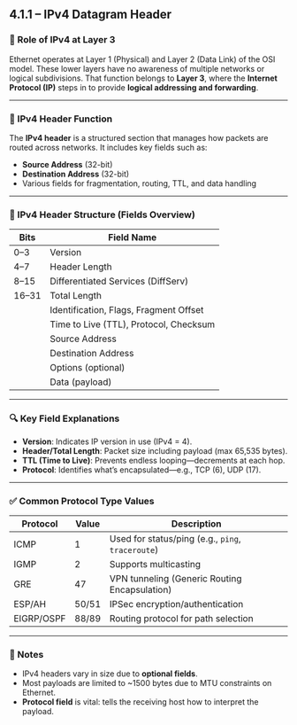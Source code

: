 ## 4.1.1 – IPv4 Datagram Header

### 🧱 Role of IPv4 at Layer 3

Ethernet operates at Layer 1 (Physical) and Layer 2 (Data Link) of the OSI model. These lower layers have no awareness of multiple networks or logical subdivisions. That function belongs to **Layer 3**, where the **Internet Protocol (IP)** steps in to provide **logical addressing and forwarding**.

---

### 🧱 IPv4 Header Function

The **IPv4 header** is a structured section that manages how packets are routed across networks. It includes key fields such as:

- **Source Address** (32-bit)
- **Destination Address** (32-bit)
- Various fields for fragmentation, routing, TTL, and data handling

---

### 🧱 IPv4 Header Structure (Fields Overview)

| Bits | Field Name         |
|------|--------------------|
| 0–3  | Version            |
| 4–7  | Header Length      |
| 8–15 | Differentiated Services (DiffServ) |
| 16–31| Total Length       |
|      | Identification, Flags, Fragment Offset |
|      | Time to Live (TTL), Protocol, Checksum |
|      | Source Address     |
|      | Destination Address|
|      | Options (optional) |
|      | Data (payload)     |

---

### 🔍 Key Field Explanations

- **Version**: Indicates IP version in use (IPv4 = 4).
- **Header/Total Length**: Packet size including payload (max 65,535 bytes).
- **TTL (Time to Live)**: Prevents endless looping—decrements at each hop.
- **Protocol**: Identifies what’s encapsulated—e.g., TCP (6), UDP (17).

---

### ✅ Common Protocol Type Values

| Protocol | Value | Description |
|----------|-------|-------------|
| ICMP     | 1     | Used for status/ping (e.g., `ping`, `traceroute`) |
| IGMP     | 2     | Supports multicasting |
| GRE      | 47    | VPN tunneling (Generic Routing Encapsulation) |
| ESP/AH   | 50/51 | IPSec encryption/authentication |
| EIGRP/OSPF | 88/89 | Routing protocol for path selection |

---

### 🧠 Notes

- IPv4 headers vary in size due to **optional fields**.
- Most payloads are limited to ~1500 bytes due to MTU constraints on Ethernet.
- **Protocol field** is vital: tells the receiving host how to interpret the payload.


